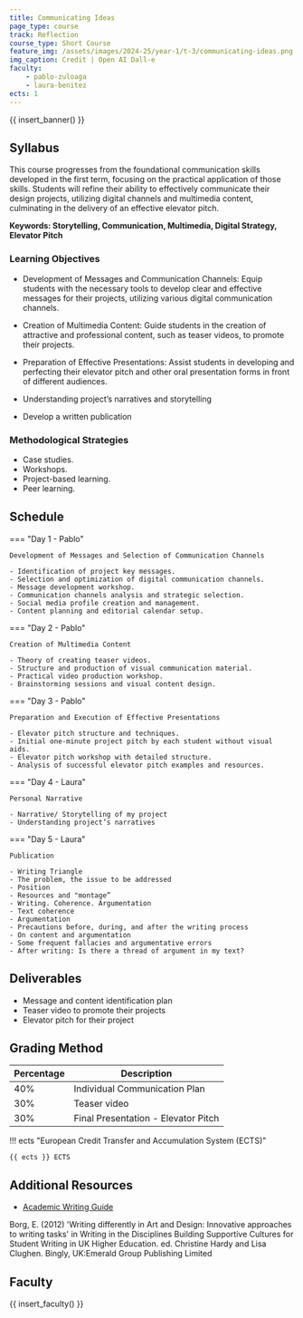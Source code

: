 ```yaml
---
title: Communicating Ideas 
page_type: course
track: Reflection
course_type: Short Course
feature_img: /assets/images/2024-25/year-1/t-3/communicating-ideas.png
img_caption: Credit | Open AI Dall-e
faculty:
    - pablo-zuloaga
    - laura-benitez
ects: 1
---
```


{{ insert_banner() }}

## Syllabus

This course progresses from the foundational communication skills developed in the first term, focusing on the practical application of those skills. Students will refine their ability to effectively communicate their design projects, utilizing digital channels and multimedia content, culminating in the delivery of an effective elevator pitch.

**Keywords: Storytelling, Communication, Multimedia, Digital Strategy, Elevator Pitch**

### Learning Objectives

- Development of Messages and Communication Channels: Equip students with the necessary tools to develop clear and effective messages for their projects, utilizing various digital communication channels.
- Creation of Multimedia Content: Guide students in the creation of attractive and professional content, such as teaser videos, to promote their projects.
- Preparation of Effective Presentations: Assist students in developing and perfecting their elevator pitch and other oral presentation forms in front of different audiences.

- Understanding project’s narratives and storytelling 
-  Develop a written publication

### Methodological Strategies

- Case studies.
- Workshops.
- Project-based learning.
- Peer learning.

## Schedule

=== "Day 1 - Pablo"

    Development of Messages and Selection of Communication Channels

    - Identification of project key messages.
    - Selection and optimization of digital communication channels.
    - Message development workshop.
    - Communication channels analysis and strategic selection.
    - Social media profile creation and management.
    - Content planning and editorial calendar setup.

=== "Day 2 - Pablo"

    Creation of Multimedia Content

    - Theory of creating teaser videos.
    - Structure and production of visual communication material.
    - Practical video production workshop.
    - Brainstorming sessions and visual content design.

=== "Day 3 - Pablo"

    Preparation and Execution of Effective Presentations

    - Elevator pitch structure and techniques.
    - Initial one-minute project pitch by each student without visual aids.
    - Elevator pitch workshop with detailed structure.
    - Analysis of successful elevator pitch examples and resources.

=== "Day 4 - Laura"

    Personal Narrative

    - Narrative/ Storytelling of my project 
    - Understanding project’s narratives

=== "Day 5 - Laura"

    Publication

    - Writing Triangle 
    - The problem, the issue to be addressed
    - Position
    - Resources and "montage”
    - Writing. Coherence. Argumentation
    - Text coherence
    - Argumentation
    - Precautions before, during, and after the writing process 
    - On content and argumentation
    - Some frequent fallacies and argumentative errors
    - After writing: Is there a thread of argument in my text? 

    
## Deliverables

- Message and content identification plan
- Teaser video to promote their projects
- Elevator pitch for their project
 
## Grading Method

| Percentage  | Description                         |
| ----------- | ------------------------------------|
| 40%         | Individual Communication Plan                       |
| 30%         | Teaser video    |
| 30%         | Final Presentation - Elevator Pitch                        |

!!! ects "European Credit Transfer and Accumulation System (ECTS)"

    {{ ects }} ECTS

## Additional Resources

- [Academic Writing Guide](http://www.sussex.ac.uk/languages/files/awg/) 

Borg, E. (2012) 'Writing differently in Art and Design: Innovative approaches to writing tasks' in Writing in the Disciplines Building Supportive Cultures for Student Writing in UK Higher Education. ed. Christine Hardy and Lisa Clughen. Bingly, UK:Emerald Group Publishing Limited 

## Faculty

{{ insert_faculty() }}